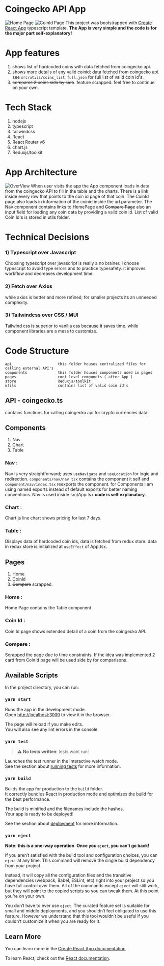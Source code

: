 
# Coingecko API App
![Home Page](https://i.ibb.co/V9pm4GS/Capture2.png)
![CoinId Page](https://i.ibb.co/PFPT4vm/Capture3.png)
This project was bootstrapped with [Create React App](https://github.com/facebook/create-react-app) typescript template. **The App is very simple and the code is for the major part self-explanatory!**

# App features
1) shows list of hardcoded coins with data fetched from coingecko api.
2) shows more details of any valid coinid; data fetched from coingecko api. see `src/utils/coins_list.full.json` for full list of valid coin id's.
3) ~~compares 2 coins side by side~~. feature scrapped. feel free to continue on your own.

# Tech Stack
1) nodejs
2) typescript
3) tailwindcss
4) React
6) React Router v6
7) chart.js
8) Reduxjs/toolkit

# App Architecture
![OverView](https://i.ibb.co/khgmCKc/Capture.png)
When user visits the app the App component loads in data from the coingecko API to fill in the table and the charts.  There is a link inside every row that points to the coin id page of that coin. The CoinId page also loads in information of the coinid inside the url parameter. The Nav component contains links to HomePage and ~~Compare Page~~ also an input field for loading any coin data by providing a valid coin id. List of valid Coin Id's is stored in utils folder.

# Technical Decisions
### 1) Typescript over Javascript
Choosing typescript over javascript is really a no brainer. I choose typescript to avoid type errors and to practice typesafety. it improves workflow and decreases development time.
### 2) Fetch over Axios
while axios is better and more refined; for smaller projects its an unneeded complexity.
### 3) Tailwindcss over CSS / MUI
Tailwind css is superior to vanilla css because it saves time. while component libraries are a mess to customize.

# Code Structure
```
api                     this folder houses centralized files for calling external API's
components              this folder houses components used in pages
pages                   root level componets ( after App )
store                   Reduxjs/toolkit
utils                   contains list of valid coin id's
```

## API - coingecko.ts
contains functions for calling coingecko api for crypto currencies data.

## Components
1) Nav
2) Chart
3) Table
### Nav :
Nav is very straightforward; uses `useNavigate` and `useLocation` for logic and redirection.
`components/nav/nav.tsx` contains the component it self and `component/nav/index.tsx` reexports the component. for Components i am using named exports instead of default exports for better naming conventions.
Nav is used inside src/App.tsx
**code is self explanatory.**

### Chart :
Chart.js line chart shows pricing for last 7 days.

### Table :
Displays data of hardcoded coin ids, data is fetched from redux store. data in redux store is initialized at `useEffect` of App.tsx.

## Pages
1) Home
2) CoinId
3) ~~Compare~~ scrapped.

### Home :
Home Page contains the Table component

### Coin Id :
Coin Id page shows extended detail of a coin from the coingecko API.

### ~~Compare~~ :
Scrapped the page due to time constraints. If the idea was implemented 2 card from CoinId page will be used side by for comparisons.

## Available Scripts

In the project directory, you can run:

### `yarn start`

Runs the app in the development mode.\
Open [http://localhost:3000](http://localhost:3000) to view it in the browser.

The page will reload if you make edits.\
You will also see any lint errors in the console.

### `yarn test`
> :warning: **No tests written**: tests wont run!

Launches the test runner in the interactive watch mode.\
See the section about [running tests](https://facebook.github.io/create-react-app/docs/running-tests) for more information.

### `yarn build`

Builds the app for production to the `build` folder.\
It correctly bundles React in production mode and optimizes the build for the best performance.

The build is minified and the filenames include the hashes.\
Your app is ready to be deployed!

See the section about [deployment](https://facebook.github.io/create-react-app/docs/deployment) for more information.

### `yarn eject`

**Note: this is a one-way operation. Once you `eject`, you can’t go back!**

If you aren’t satisfied with the build tool and configuration choices, you can `eject` at any time. This command will remove the single build dependency from your project.

Instead, it will copy all the configuration files and the transitive dependencies (webpack, Babel, ESLint, etc) right into your project so you have full control over them. All of the commands except `eject` will still work, but they will point to the copied scripts so you can tweak them. At this point you’re on your own.

You don’t have to ever use `eject`. The curated feature set is suitable for small and middle deployments, and you shouldn’t feel obligated to use this feature. However we understand that this tool wouldn’t be useful if you couldn’t customize it when you are ready for it.

## Learn More

You can learn more in the [Create React App documentation](https://facebook.github.io/create-react-app/docs/getting-started).

To learn React, check out the [React documentation](https://reactjs.org/).
